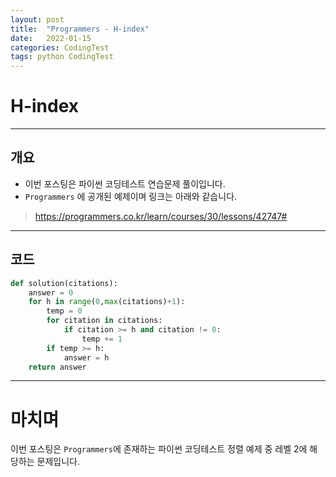 ```yaml
---
layout: post
title:  "Programmers - H-index"
date:   2022-01-15
categories: CodingTest
tags: python CodingTest
---
```

# H-index
---

## 개요

* 이번 포스팅은 파이썬 코딩테스트 연습문제 풀이입니다.
* `Programmers` 에 공개된 예제이며 링크는 아래와 같습니다.

> <https://programmers.co.kr/learn/courses/30/lessons/42747#>
    
---
    
## 코드

```python
def solution(citations):
    answer = 0
    for h in range(0,max(citations)+1):
        temp = 0
        for citation in citations:
            if citation >= h and citation != 0:
                temp += 1
        if temp >= h:
            answer = h
    return answer
```

---
# 마치며
이번 포스팅은 `Programmers`에 존재하는 파이썬 코딩테스트 정렬 예제 중 레벨 2에 해당하는 문제입니다. 